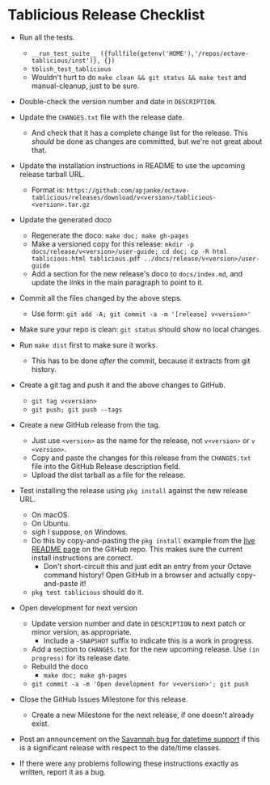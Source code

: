 # Tablicious Release Checklist

* Run all the tests.
  * `__run_test_suite__ ({fullfile(getenv('HOME'),'/repos/octave-tablicious/inst')}, {})`
  * `tblish_test_tablicious`
  * Wouldn't hurt to do `make clean && git status && make test` and manual-cleanup, just to be sure.
* Double-check the version number and date in `DESCRIPTION`.
* Update the `CHANGES.txt` file with the release date.
  * And check that it has a complete change list for the release. This _should_ be done as changes are committed, but we're not great about that.
* Update the installation instructions in README to use the upcoming release tarball URL.
  * Format is: `https://github.com/apjanke/octave-tablicious/releases/download/v<version>/tablicious-<version>.tar.gz`
* Update the generated doco
  * Regenerate the doco: `make doc; make gh-pages`
  * Make a versioned copy for this release: `mkdir -p docs/release/v<version>/user-guide; cd doc; cp -R html tablicious.html tablicious.pdf ../docs/release/v<version>/user-guide`
  * Add a section for the new release's doco to `docs/index.md`, and update the links in the main paragraph to point to it.
* Commit all the files changed by the above steps.
  * Use form: `git add -A; git commit -a -m '[release] v<version>'`
* Make sure your repo is clean: `git status` should show no local changes.
* Run `make dist` first to make sure it works.
  * This has to be done _after_ the commit, because it extracts from git history.
* Create a git tag and push it and the above changes to GitHub.
  * `git tag v<version>`
  * `git push; git push --tags`
* Create a new GitHub release from the tag.
  * Just use `<version>` as the name for the release, not `v<version>` or `v <version>`.
  * Copy and paste the changes for this release from the `CHANGES.txt` file into the GitHub Release description field.
  * Upload the dist tarball as a file for the release.
* Test installing the release using `pkg install` against the new release URL.
  * On macOS.
  * On Ubuntu.
  * _sigh_ I suppose, on Windows.
  * Do this by copy-and-pasting the `pkg install` example from the
    [live README page](https://github.com/apjanke/octave-tablicious/blob/master/README.md)
    on the GitHub repo. This makes sure the current install instructions are correct.
    * Don't short-circuit this and just edit an entry from your Octave command history! Open GitHub in a browser and actually copy-and-paste it!
  * `pkg test tablicious` should do it.
* Open development for next version
  * Update version number and date in `DESCRIPTION` to next patch or minor version, as appropriate.
    * Include a `-SNAPSHOT` suffix to indicate this is a work in progress.
  * Add a section to `CHANGES.txt` for the new upcoming release. Use `(in progress)` for its release date.
  * Rebuild the doco
    * `make doc; make gh-pages`
  * `git commit -a -m 'Open development for v<version>'; git push`
* Close the GitHub Issues Milestone for this release.
  * Create a new Milestone for the next release, if one doesn't already exist.
* Post an announcement on the [Savannah bug for datetime support](https://savannah.gnu.org/bugs/index.php?47032) if this is a significant release with respect to the date/time classes.

* If there were any problems following these instructions exactly as written, report it as a bug.
